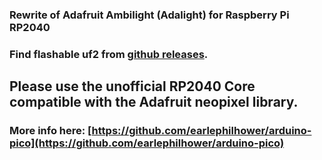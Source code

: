 ### Rewrite of Adafruit Ambilight (Adalight) for Raspberry Pi RP2040
### Find flashable uf2 from [github releases](https://github.com/shreyask21/adalight_ambilight_rp2040/releases/latest).
## Please use the unofficial RP2040 Core compatible with the Adafruit neopixel library.
### More info here: [https://github.com/earlephilhower/arduino-pico](https://github.com/earlephilhower/arduino-pico)
